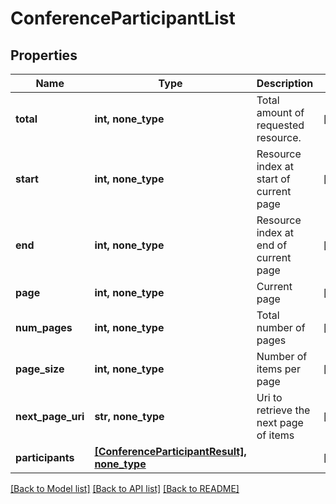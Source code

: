 # ConferenceParticipantList

## Properties
Name | Type | Description | Notes
------------ | ------------- | ------------- | -------------
**total** | **int, none_type** | Total amount of requested resource. | [optional] 
**start** | **int, none_type** | Resource index at start of current page | [optional] 
**end** | **int, none_type** | Resource index at end of current page | [optional] 
**page** | **int, none_type** | Current page | [optional] 
**num_pages** | **int, none_type** | Total number of pages | [optional] 
**page_size** | **int, none_type** | Number of items per page | [optional] 
**next_page_uri** | **str, none_type** | Uri to retrieve the next page of items | [optional] 
**participants** | [**[ConferenceParticipantResult], none_type**](ConferenceParticipantResult.md) |  | [optional] 

[[Back to Model list]](../README.md#documentation-for-models) [[Back to API list]](../README.md#documentation-for-api-endpoints) [[Back to README]](../README.md)


